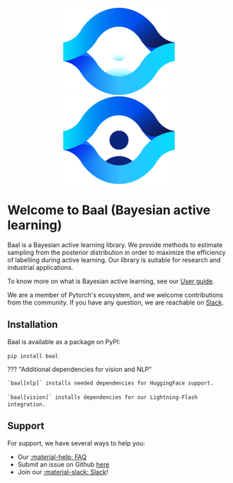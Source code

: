 <p align="center">
 <img alt="Logo dark mode" src="_static/images/logo-transparent.png#only-dark" width="50%" class="rounded-corners"/>
 <img alt="Logo light mode" src="_static/images/logo-with-bg-solid.png#only-light" width="50%" class="rounded-corners"/>
</p>


# Welcome to Baal (**Ba**yesian **a**ctive **l**earning)

Baal is a Bayesian active learning library.
We provide methods to estimate sampling from the posterior distribution
in order to maximize the efficiency of labelling during active learning. Our library is suitable for research and industrial applications.

To know more on what is Bayesian active learning, see our [User guide](user_guide/index.md).

We are a member of Pytorch's ecosystem, and we welcome contributions from the community.
If you have any question, we are reachable on [Slack](https://join.slack.com/t/baal-world/shared_invite/zt-z0izhn4y-Jt6Zu5dZaV2rsAS9sdISfg).

## Installation

Baal is available as a package on PyPI:

`pip install baal`

??? "Additional dependencies for vision and NLP"
    
    `baal[nlp]` installs needed dependencies for HuggingFace support.

    `baal[vision]` installs dependencies for our Lightning-Flash integration.


## Support

For support, we have several ways to help you:

* Our [:material-help: FAQ](support/faq.md)
* Submit an issue on Github [here](https://github.com/baal-org/baal/issues/new/choose)
* Join our [:material-slack: Slack](https://join.slack.com/t/baal-world/shared_invite/zt-z0izhn4y-Jt6Zu5dZaV2rsAS9sdISfg)!
